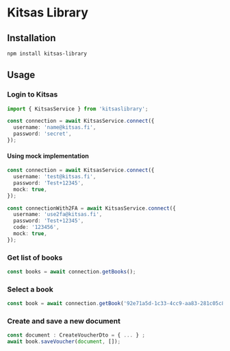# Kitsas Library

## Installation

```bash
npm install kitsas-library
```

## Usage

### Login to Kitsas

```typescript
import { KitsasService } from 'kitsaslibrary';

const connection = await KitsasService.connect({
  username: 'name@kitsas.fi',
  password: 'secret',
});
```

#### Using mock implementation

```typescript
const connection = await KitsasService.connect({
  username: 'test@kitsas.fi',
  password: 'Test+12345',
  mock: true,
});

const connectionWith2FA = await KitsasService.connect({
  username: 'use2fa@kitsas.fi',
  password: 'Test+12345',
  code: '123456',
  mock: true,
});
```

### Get list of books

```typescript
const books = await connection.getBooks();
```

### Select a book

```typescript
const book = await connection.getBook('92e71a5d-1c33-4cc9-aa83-281c05c8e4c2');
```

### Create and save a new document

```typescript
const document : CreateVoucherDto = { ... } ;
await book.saveVoucher(document, []);
```
